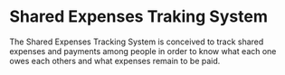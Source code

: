 # Shared Expenses Traking System

The Shared Expenses Tracking System is conceived to track shared expenses and payments among people in order to know what each one owes each others and what expenses remain to be paid.
